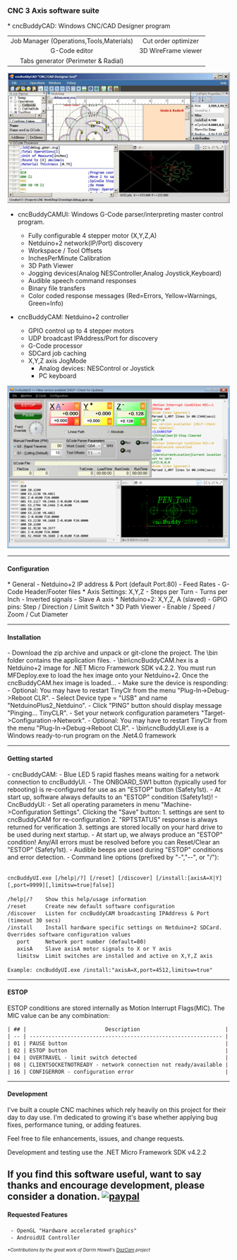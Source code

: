 <H3>CNC 3 Axis software suite</H3>
* cncBuddyCAD: Windows CNC/CAD Designer program
<table align="center">
    <tr>
        <td align="center">Job Manager (Operations,Tools,Materials)</td>
        <td align="center">Cut order optimizer</td>
    </tr>
    <tr>
        <td align="center">G-Code editor</td>
        <td align="center">3D WireFrame viewer</td>
    </tr>
    <tr>
        <td align="center">Tabs generator (Perimeter & Radial)</td>
    </tr>
</table>

![CncBuddyCAD](images/cncBuddyCAD.png)

* cncBuddyCAMUI: Windows G-Code parser/interpreting master control program. 
  - Fully configurable 4 stepper motor (X,Y,Z,A)
  - Netduino+2 network(IP/Port) discovery
  - Workspace / Tool Offsets
  - InchesPerMinute Calibration
  - 3D Path Viewer
  - Jogging devices(Analog NESController,Analog Joystick,Keyboard)
  - Audible speech command responses
  - Binary file transfers
  - Color coded response messages (Red=Errors, Yellow=Warnings, Green=Info)

* cncBuddyCAM: Netduino+2 controller
  - GPIO control up to 4 stepper motors
  - UDP broadcast IPAddress/Port for discovery
  - G-Code processor
  - SDCard job caching
  - X,Y,Z axis JogMode
    - Analog devices: NESControl or Joystick 
    - PC keyboard 

![CncBuddyUI](images/cncBuddyUI.png)

-----------------------
<H4>Configuration</H4>
* General
  - Netduino+2 IP address & Port (default Port:80)
  - Feed Rates
  - G-Code Header/Footer files
* Axis Settings: X,Y,Z
  - Steps per Turn
  - Turns per Inch
  - Inverted signals
  - Slave A axis
* Netduino+2: X,Y,Z, A (slaved)
  - GPIO pins: Step / Direction / Limit Switch
* 3D Path Viewer
  - Enable / Speed / Zoom / Cut Diameter

-----------------------
<H4>Installation</H4>
- Download the zip archive and unpack or git-clone the project. The \bin folder contains the application files.
- \bin\cncBuddyCAM.hex is a Netduino+2 image for .NET Micro Framework SDK v4.2.2.  You must run MFDeploy.exe to load the hex image onto your Netduino+2. Once the cncBuddyCAM.hex image is loaded...
  - Make sure the device is responding: 
    - Optional: You may have to restart TinyClr from the menu "Plug-In->Debug->Reboot CLR".
    - Select Device type = "USB" and name "NetduinoPlus2_Netduino".
    - Click "PING" button should display message "Pinging... TinyCLR".
  - Set your network configuration parameters "Target->Configuration->Network".
    - Optional: You may have to restart TinyClr from the menu "Plug-In->Debug->Reboot CLR".
- \bin\cncBuddyUI.exe is a Windows ready-to-run program on the .Net4.0 framework
 
-----------------------
<H4>Getting started</H4>
- cncBuddyCAM:
  - Blue LED 5 rapid flashes means waiting for a network connection to cncBuddyUI.
    - The ONBOARD_SW1 button (typically used for rebooting) is re-configured for use as an "ESTOP" button (Safety1st).
    - At start up, software always defaults to an "ESTOP" condition (Safety1st)!
- CncBuddyUI:
  - Set all operating parameters in menu "Machine->Configuration Settings". Clicking the "Save" button:
    1. settings are sent to cncBuddyCAM for re-configuration
    2. "RPTSTATUS" response is always returned for verification
    3. settings are stored locally on your hard drive to be used during next startup.
  - At start up, we always produce an "ESTOP" condition! Any/All errors must be resolved before you can Reset/Clear an "ESTOP" (Safety1st).
  - Audible beeps are used during "ESTOP" conditions and error detection.
  - Command line options (prefixed by "-","--", or "/"):

<pre><code>
cncBuddyUI.exe [/help|/?] [/reset] [/discover] [/install:[axisA=X|Y][,port=9999][,limitsw=true|false]] 

/help|/?    Show this help/usage information
/reset      Create new default software configuration
/discover   Listen for cncBuddyCAM broadcasting IPAddress & Port (timeout 30 secs)
/install    Install hardware specific settings on Netduino+2 SDCard. Overrides software configuration values
   port     Network port number (default=80)
   axisA    Slave axisA motor signals to X or Y axis
   limitsw  Limit switches are installed and active on X,Y,Z axis

Example: cncBuddyUI.exe /install:"axisA=X,port=4512,limitsw=true"
</code></pre>

-----------------------
<H4>ESTOP</H4>
ESTOP conditions are stored internally as Motion Interrupt Flags(MIC). The MIC value can be any combination:

	| ## |                         Description                           |
	| -- | ------------------------------------------------------------- |
	| 01 | PAUSE button                                                  |
	| 02 | ESTOP button                                                  |
	| 04 | OVERTRAVEL - limit switch detected                            |
	| 08 | CLIENTSOCKETNOTREADY - network connection not ready/available |
	| 16 | CONFIGERROR - configuration error                             |

-----------------------
<H4>Development</H4>
I've built a couple CNC machines which rely heavily on this project for their day to day use.
I'm dedicated to growing it's base whether applying bug fixes, performance tuning, or adding features.

Feel free to file enhancements, issues, and change requests.

Development and testing use the .NET Micro Framework SDK v4.2.2

If you find this software useful, want to say thanks and encourage development, please consider a donation.
[![paypal](https://www.paypalobjects.com/en_US/i/btn/btn_donateCC_LG.gif)](https://www.paypal.com/cgi-bin/webscr?cmd=_donations&business=ZMMCYGL8QD8BW&lc=US&item_name=cncBuddy%20XProject&item_number=cncBuddy&currency_code=USD&bn=PP%2dDonationsBF%3abtn_donateCC_LG%2egif%3aNonHosted)
-----------------------

<H4>Requested Features</H4>
<pre><code> - OpenGL "Hardware accelerated graphics"
 - AndroidUI Controller
</code></pre>

<p style="font-size:10px"><i>*Contributions by the great work of Darrin Howell's <a href="http://forums.netduino.com/index.php?/topic/2892-my-netduino-cnc-machine/">DazCam</a> project</i></p>
